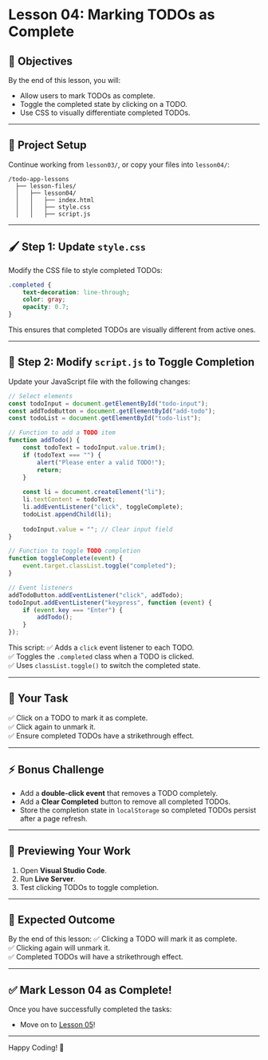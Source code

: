 # Lesson 04: Marking TODOs as Complete

## 🎯 Objectives
By the end of this lesson, you will:
- Allow users to mark TODOs as complete.
- Toggle the completed state by clicking on a TODO.
- Use CSS to visually differentiate completed TODOs.

---

## 📂 **Project Setup**
Continue working from `lesson03/`, or copy your files into `lesson04/`:
```
/todo-app-lessons
  ├── lesson-files/
  │   ├── lesson04/
  │   │   ├── index.html
  │   │   ├── style.css
  │   │   ├── script.js
```

---

## 🖌 **Step 1: Update `style.css`**
Modify the CSS file to style completed TODOs:
```css
.completed {
    text-decoration: line-through;
    color: gray;
    opacity: 0.7;
}
```
This ensures that completed TODOs are visually different from active ones.

---

## 🎯 **Step 2: Modify `script.js` to Toggle Completion**
Update your JavaScript file with the following changes:
```js
// Select elements
const todoInput = document.getElementById("todo-input");
const addTodoButton = document.getElementById("add-todo");
const todoList = document.getElementById("todo-list");

// Function to add a TODO item
function addTodo() {
    const todoText = todoInput.value.trim();
    if (todoText === "") {
        alert("Please enter a valid TODO!");
        return;
    }
    
    const li = document.createElement("li");
    li.textContent = todoText;
    li.addEventListener("click", toggleComplete);
    todoList.appendChild(li);
    
    todoInput.value = ""; // Clear input field
}

// Function to toggle TODO completion
function toggleComplete(event) {
    event.target.classList.toggle("completed");
}

// Event listeners
addTodoButton.addEventListener("click", addTodo);
todoInput.addEventListener("keypress", function (event) {
    if (event.key === "Enter") {
        addTodo();
    }
});
```

This script:
✅ Adds a `click` event listener to each TODO.  
✅ Toggles the `.completed` class when a TODO is clicked.  
✅ Uses `classList.toggle()` to switch the completed state.

---

## 🚀 **Your Task**
✅ Click on a TODO to mark it as complete.  
✅ Click again to unmark it.  
✅ Ensure completed TODOs have a strikethrough effect.  

---

## ⚡ **Bonus Challenge**
- Add a **double-click event** that removes a TODO completely.
- Add a **Clear Completed** button to remove all completed TODOs.
- Store the completion state in `localStorage` so completed TODOs persist after a page refresh.

---

## 👀 **Previewing Your Work**
1. Open **Visual Studio Code**.
2. Run **Live Server**.
3. Test clicking TODOs to toggle completion.

---

## 🎯 **Expected Outcome**
By the end of this lesson:
✅ Clicking a TODO will mark it as complete.  
✅ Clicking again will unmark it.  
✅ Completed TODOs will have a strikethrough effect.

---

## ✅ **Mark Lesson 04 as Complete!**
Once you have successfully completed the tasks:

- Move on to [Lesson 05](LESSON05.md)!

---

Happy Coding! 🚀